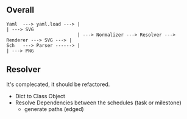 ## Overall

```
Yaml  ---> yaml.load ---> |                                                           | ---> SVG
                          | ---> Normalizer ---> Resolver ---> Renderer ---> SVG ---> |
Sch   ---> Parser ------> |                                                           | ---> PNG
```

## Resolver
It's complecated, it should be refactored.

* Dict to Class Object
* Resolve Dependencies between the schedules (task or milestone)
  - generate paths (edged)
